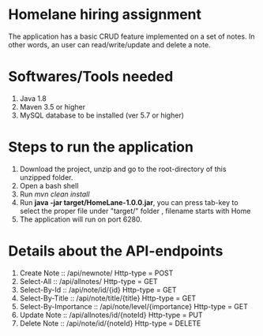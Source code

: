 # Homelane hiring assignment
The application has a basic CRUD feature implemented on a set of notes. In other words, an user can read/write/update and delete a note.

# Softwares/Tools needed
1. Java 1.8
2. Maven 3.5 or higher
3. MySQL database to be installed (ver 5.7 or higher)

# Steps to run the application
1. Download the project, unzip and go to the root-directory of this unzipped folder.
2. Open a bash shell
3. Run *mvn clean install*
4. Run **java -jar target/HomeLane-1.0.0.jar**, you can press tab-key to select the proper file under "target/" folder   , filename starts with Home 
5. The application will run on port 6280. 

# Details about the API-endpoints
1. Create Note          ::  /api/newnote/   Http-type = POST
2. Select-All           ::  /api/allnotes/  Http-type = GET
3. Select-By-Id         ::  /api/note/id/{id} Http-type = GET
4. Select-By-Title      ::  /api/note/title/{title} Http-type = GET
5. Select-By-Importance ::  /api/note/level/{importance} Http-type = GET
6. Update Note          ::  /api/allnotes/id/{noteId}   Http-type = PUT
7. Delete Note          ::  /api/note/id/{noteId}   Http-type = DELETE
